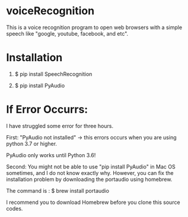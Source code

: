 # voiceRecognition
This is a voice recognition program to open web browsers with a simple speech like "google, youtube, facebook, and etc".

# Installation
1. $ pip install SpeechRecognition

2. $ pip install PyAudio

# If Error Occurrs:
I have struggled some error for three hours. 

First: "PyAudio not installed" -> this errors occurs when you are using python 3.7 or higher. 

PyAudio only works until Python 3.6!

Second: You might not be able to use "pip install PyAudio" in Mac OS sometimes, and I do not know exactly why. 
However, you can fix the installation problem by downloading the portaudio using homebrew.

The command is :
$ brew install portaudio

I recommend you to download Homebrew before you clone this source codes.


